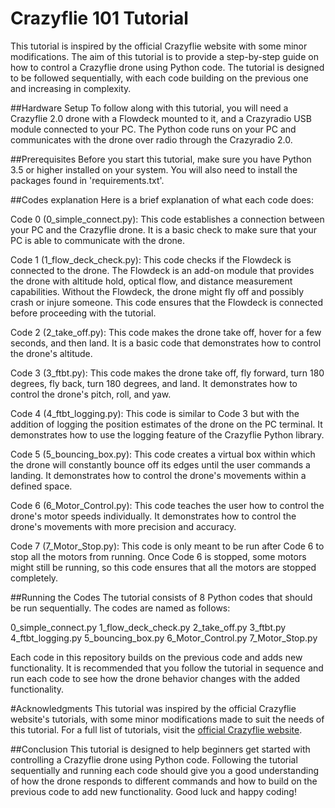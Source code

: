 # Crazyflie 101 Tutorial
This tutorial is inspired by the official Crazyflie website with some minor modifications. The aim of this tutorial is to provide a step-by-step guide on how to control a Crazyflie drone using Python code. The tutorial is designed to be followed sequentially, with each code building on the previous one and increasing in complexity.

##Hardware Setup
To follow along with this tutorial, you will need a Crazyflie 2.0 drone with a Flowdeck mounted to it, and a Crazyradio USB module connected to your PC. The Python code runs on your PC and communicates with the drone over radio through the Crazyradio 2.0.

##Prerequisites
Before you start this tutorial, make sure you have Python 3.5 or higher installed on your system. You will also need to install the packages found in 'requirements.txt'.

##Codes explanation
Here is a brief explanation of what each code does:

Code 0 (0_simple_connect.py): This code establishes a connection between your PC and the Crazyflie drone. It is a basic check to make sure that your PC is able to communicate with the drone.

Code 1 (1_flow_deck_check.py): This code checks if the Flowdeck is connected to the drone. The Flowdeck is an add-on module that provides the drone with altitude hold, optical flow, and distance measurement capabilities. Without the Flowdeck, the drone might fly off and possibly crash or injure someone. This code ensures that the Flowdeck is connected before proceeding with the tutorial.

Code 2 (2_take_off.py): This code makes the drone take off, hover for a few seconds, and then land. It is a basic code that demonstrates how to control the drone's altitude.

Code 3 (3_ftbt.py): This code makes the drone take off, fly forward, turn 180 degrees, fly back, turn 180 degrees, and land. It demonstrates how to control the drone's pitch, roll, and yaw.

Code 4 (4_ftbt_logging.py): This code is similar to Code 3 but with the addition of logging the position estimates of the drone on the PC terminal. It demonstrates how to use the logging feature of the Crazyflie Python library.

Code 5 (5_bouncing_box.py): This code creates a virtual box within which the drone will constantly bounce off its edges until the user commands a landing. It demonstrates how to control the drone's movements within a defined space.

Code 6 (6_Motor_Control.py): This code teaches the user how to control the drone's motor speeds individually. It demonstrates how to control the drone's movements with more precision and accuracy.

Code 7 (7_Motor_Stop.py): This code is only meant to be run after Code 6 to stop all the motors from running. Once Code 6 is stopped, some motors might still be running, so this code ensures that all the motors are stopped completely.

##Running the Codes
The tutorial consists of 8 Python codes that should be run sequentially. The codes are named as follows:

0_simple_connect.py
1_flow_deck_check.py
2_take_off.py
3_ftbt.py
4_ftbt_logging.py
5_bouncing_box.py
6_Motor_Control.py
7_Motor_Stop.py

Each code in this repository builds on the previous code and adds new functionality. It is recommended that you follow the tutorial in sequence and run each code to see how the drone behavior changes with the added functionality.

#Acknowledgments
This tutorial was inspired by the official Crazyflie website's tutorials, with some minor modifications made to suit the needs of this tutorial. For a full list of tutorials, visit the [official Crazyflie website](https://www.bitcraze.io/documentation/tutorials/).

##Conclusion
This tutorial is designed to help beginners get started with controlling a Crazyflie drone using Python code. Following the tutorial sequentially and running each code should give you a good understanding of how the drone responds to different commands and how to build on the previous code to add new functionality. Good luck and happy coding!
